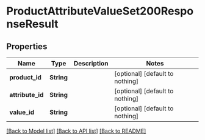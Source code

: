 # ProductAttributeValueSet200ResponseResult


## Properties
Name | Type | Description | Notes
------------ | ------------- | ------------- | -------------
**product_id** | **String** |  | [optional] [default to nothing]
**attribute_id** | **String** |  | [optional] [default to nothing]
**value_id** | **String** |  | [optional] [default to nothing]


[[Back to Model list]](../README.md#models) [[Back to API list]](../README.md#api-endpoints) [[Back to README]](../README.md)


